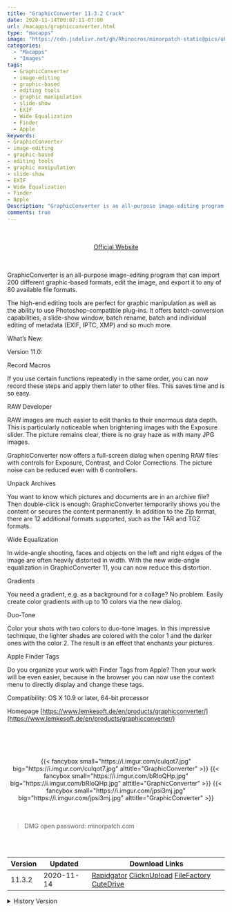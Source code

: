 ```yaml
---
title: "GraphicConverter 11.3.2 Crack"
date: 2020-11-14T00:07:11-07:00
url: /macapps/graphicconverter.html
type: "macapps"
image: "https://cdn.jsdelivr.net/gh/Rhinocros/minorpatch-static@pics/uPic/DrexAt.png"
categories:
  - "Macapps"
  - "Images"
tags:
  - GraphicConverter
  - image-editing
  - graphic-based
  - editing tools
  - graphic manipulation
  - slide-show
  - EXIF
  - Wide Equalization
  - Finder
  - Apple
keywords:
- GraphicConverter
- image-editing
- graphic-based
- editing tools
- graphic manipulation
- slide-show
- EXIF
- Wide Equalization
- Finder
- Apple
Description: "GraphicConverter is an all-purpose image-editing program that can import 200 different graphic-based formats, edit the image, and export it to any of 80 available file formats."
comments: true
---
```


<br/>
<br/>
<center>
<a href="https://www.lemkesoft.de/en/products/graphicconverter/" target="blank"><div class="border px-4 border-blue-500 rounded-lg transition duration-500 
    ease-in-out w-48 text-lg text-blue-500 text-center hover:bg-blue-500 hover:text-white">
  Official Website 
</div></a>
</center>
<br/>
<br/>

GraphicConverter is an all-purpose image-editing program that can import 200 different graphic-based formats, edit the image, and export it to any of 80 available file formats.

The high-end editing tools are perfect for graphic manipulation as well as the ability to use Photoshop-compatible plug-ins. It offers batch-conversion capabilities, a slide-show window, batch rename, batch and individual editing of metadata (EXIF, IPTC, XMP) and so much more.

What’s New:

Version 11.0:

Record Macros

If you use certain functions repeatedly in the same order, you can now record these steps and apply them later to other files. This saves time and is so easy.



RAW Developer

RAW images are much easier to edit thanks to their enormous data depth. This is particularly noticeable when brightening images with the Exposure slider. The picture remains clear, there is no gray haze as with many JPG images.

GraphicConverter now offers a full-screen dialog when opening RAW files with controls for Exposure, Contrast, and Color Corrections. The picture noise can be reduced even with 6 controllers.



Unpack Archives

You want to know which pictures and documents are in an archive file? Then double-click is enough: GraphicConverter temporarily shows you the content or secures the content permanently. In addition to the Zip format, there are 12 additional formats supported, such as the TAR and TGZ formats.



Wide Equalization

In wide-angle shooting, faces and objects on the left and right edges of the image are often heavily distorted in width. With the new wide-angle equalization in GraphicConverter 11, you can now reduce this distortion.



Gradients

You need a gradient, e.g. as a background for a collage? No problem. Easily create color gradients with up to 10 colors via the new dialog.



Duo-Tone

Color your shots with two colors to duo-tone images. In this impressive technique, the lighter shades are colored with the color 1 and the darker ones with the color 2. The result is an effect that enchants your pictures.



Apple Finder Tags

Do you organize your work with Finder Tags from Apple? Then your work will be even easier, because in the browser you can now use the context menu to directly display and change these tags.



Compatibility: OS X 10.9 or later, 64-bit processor

Homepage [https://www.lemkesoft.de/en/products/graphicconverter/](https://www.lemkesoft.de/en/products/graphicconverter/)

<br/>
<br/>
<script async src="https://pagead2.googlesyndication.com/pagead/js/adsbygoogle.js"></script>
<ins class="adsbygoogle"
     style="display:block; text-align:center;"
     data-ad-layout="in-article"
     data-ad-format="fluid"
     data-ad-client="ca-pub-8746275014476192"
     data-ad-slot="5144997159"></ins>
<script>
     (adsbygoogle = window.adsbygoogle || []).push({});
</script>
<br/>
<br/>


<center>
<div class="w-full grid grid-cols-3 flex gap-2">
{{< fancybox small="https://i.imgur.com/culqot7.jpg" big="https://i.imgur.com/culqot7.jpg" alttitle="GraphicConverter" >}}
{{< fancybox small="https://i.imgur.com/bRIoQHp.jpg" big="https://i.imgur.com/bRIoQHp.jpg" alttitle="GraphicConverter" >}}
{{< fancybox small="https://i.imgur.com/jpsi3mj.jpg" big="https://i.imgur.com/jpsi3mj.jpg" alttitle="GraphicConverter" >}}
</div>
</center>

<br/>
<br/>


> DMG open password: minorpatch.com

<br/>

<br/>
<div id="history_version" class="history_version">

| Version | Updated | Download Links |
| ---- | ---- | ---- |
| 11.3.2 | 2020-11-14 | [Rapidgator](https://ouo.io/xUIN4JX)   [ClicknUpload](https://ouo.io/CidAyU7)   [FileFactory](https://ouo.io/0yDEnt)   [CuteDrive](https://ouo.io/GLSlaud) |
<details>
<summary>History Version</summary>

| Version | Updated | Download Links |
| ---- | ---- | ---- |
| 11.3.1 | 2020-11-14 | [Rapidgator](https://ouo.io/0O7nvm)   [ClicknUpload](https://ouo.io/gmUslX)   [FileFactory](https://ouo.io/K58aqy)   [CuteDrive](https://ouo.io/Chhno5) |
| 11.3.4587 | 2020-10-14 | [UsersCloud](https://ouo.io/JCiDI07)   [ClicknUpload](https://ouo.io/tnhtofG)   [FileFactory](https://ouo.io/A8UnHd)   [CuteDrive](https://ouo.io/vXVPCx) |
| 11.2.2.4491 | 2020-08-04 | [UsersCloud](https://ouo.io/ksYHsM)   [ClicknUpload](https://ouo.io/rsM11f)   [FileFactory](https://ouo.io/38Kytt)   [CuteDrive](https://ouo.io/xPT33K) |
| 11.2.1.4400 | 2020-05-18 | [UsersCloud](https://ouo.io/vcnUl0j)   [ClicknUpload](https://ouo.io/UFu3Ay)   [FileFactory](https://ouo.io/oAZhcE)   [CuteDrive](https://ouo.io/wzX1Ei) |
| 11.2.4376 | 2020-05-05 | [UsersCloud](https://ouo.io/7iVcMX)   [ClicknUpload](https://ouo.io/HVQWe2f)   [FileFactory](https://ouo.io/cnMa3g)   [CuteDrive](https://ouo.io/isKEyq) |
| 11.2.4374 | 2020-05-04 | [UsersCloud](https://ouo.io/SGOV5G)   [ClicknUpload](https://ouo.io/KfKPj5)   [FileFactory](https://ouo.io/FFn9s2e)   [CuteDrive](https://ouo.io/Ju6Wur) |
| 11.1.3.4293 | 2020-03-07 | [UsersCloud](https://ouo.io/k4tMH8)   [ClicknUpload](https://ouo.io/WH5SJa)   [FileFactory](https://ouo.io/lIEcfE)   [CuteDrive](https://ouo.io/t54Svo) |
</details>

</div>
